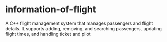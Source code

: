 # information-of-flight
 A C++ flight management system that manages passengers and flight details. It supports adding, removing, and searching passengers, updating flight times, and handling ticket and pilot 
